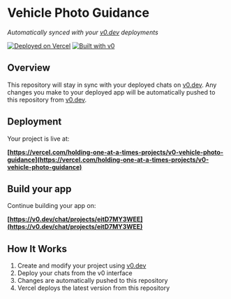 # Vehicle Photo Guidance

*Automatically synced with your [v0.dev](https://v0.dev) deployments*

[![Deployed on Vercel](https://img.shields.io/badge/Deployed%20on-Vercel-black?style=for-the-badge&logo=vercel)](https://vercel.com/holding-one-at-a-times-projects/v0-vehicle-photo-guidance)
[![Built with v0](https://img.shields.io/badge/Built%20with-v0.dev-black?style=for-the-badge)](https://v0.dev/chat/projects/eitD7MY3WEE)

## Overview

This repository will stay in sync with your deployed chats on [v0.dev](https://v0.dev).
Any changes you make to your deployed app will be automatically pushed to this repository from [v0.dev](https://v0.dev).

## Deployment

Your project is live at:

**[https://vercel.com/holding-one-at-a-times-projects/v0-vehicle-photo-guidance](https://vercel.com/holding-one-at-a-times-projects/v0-vehicle-photo-guidance)**

## Build your app

Continue building your app on:

**[https://v0.dev/chat/projects/eitD7MY3WEE](https://v0.dev/chat/projects/eitD7MY3WEE)**

## How It Works

1. Create and modify your project using [v0.dev](https://v0.dev)
2. Deploy your chats from the v0 interface
3. Changes are automatically pushed to this repository
4. Vercel deploys the latest version from this repository